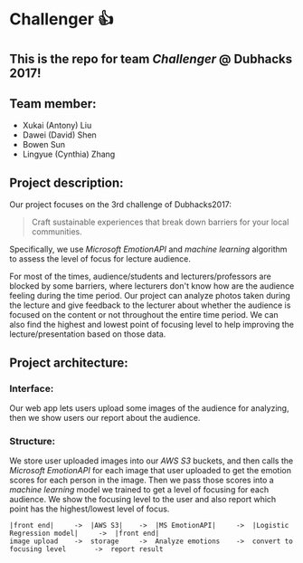 # Challenger :+1:

## This is the repo for team *Challenger* @ Dubhacks 2017!

## Team member:
* Xukai (Antony) Liu
* Dawei (David) Shen
* Bowen Sun
* Lingyue (Cynthia) Zhang

## Project description:
Our project focuses on the 3rd challenge of Dubhacks2017:
> Craft sustainable experiences 
> that break down barriers for 
> your local communities.

Specifically, we use *Microsoft EmotionAPI* and *machine learning* algorithm
to assess the level of focus for lecture audience. 

For most of the times, audience/students and lecturers/professors are blocked by some 
barriers, where lecturers don't know how are the audience feeling during the time period.
Our project can analyze photos taken during the lecture and give feedback to the lecturer about
whether the audience is focused on the content or not throughout the entire time period.
We can also find the highest and lowest point of focusing level to help improving the 
lecture/presentation based on those data.

## Project architecture:
### Interface:
Our web app lets users upload some images of the audience for analyzing, then we show users 
our report about the audience.

### Structure:
We store user uploaded images into our *AWS S3* buckets, and then calls the *Microsoft EmotionAPI* 
for each image that user uploaded to get the emotion scores for each person in the image. Then we pass
those scores into a *machine learning* model we trained to get a level of focusing for each audience.
We show the focusing level to the user and also report which point has the highest/lowest level of focus.

```
|front end|     ->  |AWS S3|    ->  |MS EmotionAPI|     ->  |Logistic Regression model|     ->  |front end|
image upload    ->  storage     ->  Analyze emotions    ->  convert to focusing level       ->  report result
```
